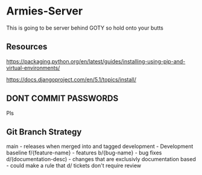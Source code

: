 # Armies-Server
This is going to be server behind GOTY so hold onto your butts

## Resources 
https://packaging.python.org/en/latest/guides/installing-using-pip-and-virtual-environments/

https://docs.djangoproject.com/en/5.1/topics/install/

## DONT COMMIT PASSWORDS
Pls

## Git Branch Strategy
<!-- Maybe add a little diagram -->
main - releases when merged into and tagged 
    development - Development baseline
        f/{feature-name} - features
        b/{bug-name} - bug fixes 
        d/(documentation-desc) - changes that are exclusivly documentation based - could make a rule that d/ tickets don't require review 